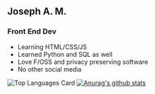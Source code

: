 ## Joseph A. M. 
### Front End Dev

- Learning HTML/CSS/JS
- Learned Python and SQL as well
- Love F/OSS and privacy preserving software
- No other social media 

![Top Languages Card](https://github-readme-stats.vercel.app/api/top-langs/?username=josamontiel)
[![Anurag's github stats](https://github-readme-stats.vercel.app/api?username=josamontiel)](https://github.com/anuraghazra/github-readme-stats)

